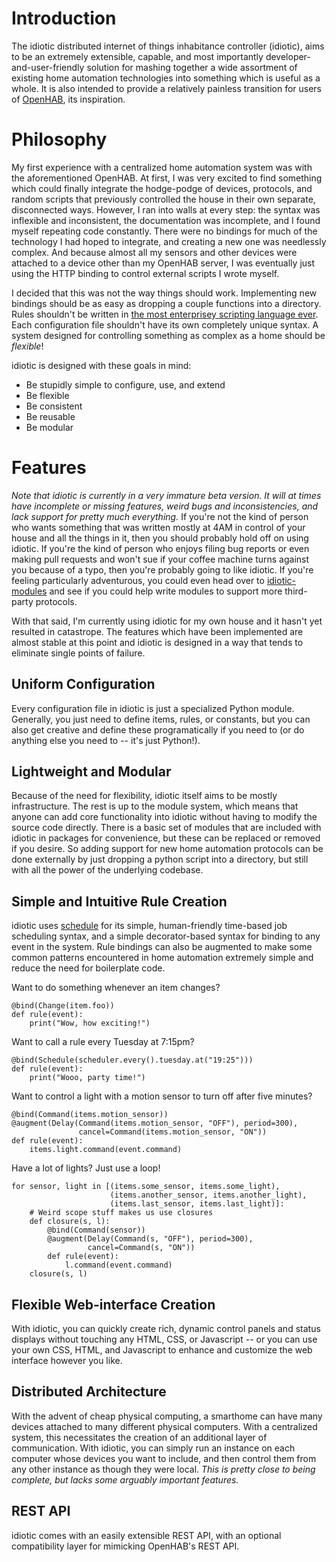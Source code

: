# Introduction #

The idiotic distributed internet of things inhabitance controller
(idiotic), aims to be an extremely extensible, capable, and most
importantly developer-and-user-friendly solution for mashing together
a wide assortment of existing home automation technologies into
something which is useful as a whole. It is also intended to provide a
relatively painless transition for users of
[OpenHAB](https://github.com/openhab/openhab), its inspiration.

# Philosophy #

My first experience with a centralized home automation system was with
the aforementioned OpenHAB. At first, I was very excited to find
something which could finally integrate the hodge-podge of devices,
protocols, and random scripts that previously controlled the house in
their own separate, disconnected ways. However, I ran into walls at
every step: the syntax was inflexible and inconsistent, the
documentation was incomplete, and I found myself repeating code
constantly. There were no bindings for much of the technology I had
hoped to integrate, and creating a new one was needlessly complex. And
because almost all my sensors and other devices were attached to a
device other than my OpenHAB server, I was eventually just using the
HTTP binding to control external scripts I wrote myself.

I decided that this was not the way things should work. Implementing
new bindings should be as easy as dropping a couple functions into a
directory. Rules shouldn't be written in
[the most enterprisey scripting language ever](http://xtend-lang.org).
Each configuration file shouldn't have its own completely unique
syntax. A system designed for controlling something as complex as a
home should be *flexible*!

idiotic is designed with these goals in mind:

* Be stupidly simple to configure, use, and extend
* Be flexible
* Be consistent
* Be reusable
* Be modular

# Features #

*Note that idiotic is currently in a very immature beta version. It
will at times have incomplete or missing features, weird bugs and
inconsistencies, and lack support for pretty much everything.* If
you're not the kind of person who wants something that was written
mostly at 4AM in control of your house and all the things in it, then
you should probably hold off on using idiotic. If you're the kind of
person who enjoys filing bug reports or even making pull requests and
won't sue if your coffee machine turns against you because of a typo,
then you're probably going to like idiotic. If you're feeling
particularly adventurous, you could even head over to
[idiotic-modules](https://github.com/umbc-hackafe/idiotic-modules/)
and see if you could help write modules to support more third-party
protocols.

With that said, I'm currently using idiotic for my own house and it
hasn't yet resulted in catastrope. The features which have been
implemented are almost stable at this point and idiotic is designed in
a way that tends to eliminate single points of failure.

## Uniform Configuration ##

Every configuration file in idiotic is just a specialized Python
module. Generally, you just need to define items, rules, or constants,
but you can also get creative and define these programatically if you
need to (or do anything else you need to -- it's just Python!).

## Lightweight and Modular ##

Because of the need for flexibility, idiotic itself aims to be mostly
infrastructure. The rest is up to the module system, which means that
anyone can add core functionality into idiotic without having to
modify the source code directly. There is a basic set of modules that
are included with idiotic in packages for convenience, but these can
be replaced or removed if you desire. So adding support for new home
automation protocols can be done externally by just dropping a python
script into a directory, but still with all the power of the
underlying codebase.

## Simple and Intuitive Rule Creation ##

idiotic uses [schedule](https://github.com/dbader/schedule) for its
simple, human-friendly time-based job scheduling syntax, and a simple
decorator-based syntax for binding to any event in the system. Rule
bindings can also be augmented to make some common patterns
encountered in home automation extremely simple and reduce the need
for boilerplate code.

Want to do something whenever an item changes?

    @bind(Change(item.foo))
	def rule(event):
	    print("Wow, how exciting!")

Want to call a rule every Tuesday at 7:15pm?

    @bind(Schedule(scheduler.every().tuesday.at("19:25")))
	def rule(event):
	    print("Wooo, party time!")

Want to control a light with a motion sensor to turn off after five
minutes?

    @bind(Command(items.motion_sensor))
    @augment(Delay(Command(items.motion_sensor, "OFF"), period=300),
	               cancel=Command(items.motion_sensor, "ON"))
	def rule(event):
	    items.light.command(event.command)

Have a lot of lights? Just use a loop!

    for sensor, light in [(items.some_sensor, items.some_light),
	                      (items.another_sensor, items.another_light),
                          (items.last_sensor, items.last_light)]:
		# Weird scope stuff makes us use closures
		def closure(s, l):
	        @bind(Command(sensor))
		    @augment(Delay(Command(s, "OFF"), period=300),
			         cancel=Command(s, "ON"))
			def rule(event):
			    l.command(event.command)
		closure(s, l)

## Flexible Web-interface Creation ##

With idiotic, you can quickly create rich, dynamic control panels and
status displays without touching any HTML, CSS, or Javascript -- or
you can use your own CSS, HTML, and Javascript to enhance and
customize the web interface however you like.

## Distributed Architecture ##

With the advent of cheap physical computing, a smarthome can have many
devices attached to many different physical computers. With a
centralized system, this necessitates the creation of an additional
layer of communication. With idiotic, you can simply run an instance
on each computer whose devices you want to include, and then control
them from any other instance as though they were local. _This is
pretty close to being complete, but lacks some arguably important
features._

## REST API ##

idiotic comes with an easily extensible REST API, with an optional
compatibility layer for mimicking OpenHAB's REST API.
